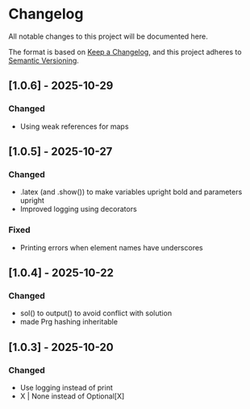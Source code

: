 # Changelog

All notable changes to this project will be documented here.

The format is based on [Keep a Changelog](https://keepachangelog.com/en/1.1.0/),
and this project adheres to [Semantic Versioning](https://semver.org/spec/v2.0.0.html).

## [1.0.6] - 2025-10-29
### Changed
- Using weak references for maps 


## [1.0.5] - 2025-10-27
### Changed
- .latex (and .show()) to make variables upright bold and parameters upright
- Improved logging using decorators 

### Fixed 
- Printing errors when element names have underscores 


## [1.0.4] - 2025-10-22
### Changed
- sol() to output() to avoid conflict with solution
- made Prg hashing inheritable 

## [1.0.3] - 2025-10-20
### Changed
- Use logging instead of print
- X | None instead of Optional[X] 


